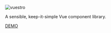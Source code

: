 ![vuestro](https://raw.githubusercontent.com/msmiley/vuestro/master/src/assets/logo.png)

A sensible, keep-it-simple Vue component library.

[DEMO](https://msmiley.github.io/vuestro)
